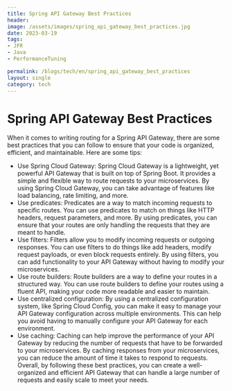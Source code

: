 ```yaml
---
title: Spring API Gateway Best Practices
header:
image: /assets/images/spring_api_gateway_best_practices.jpg
date: 2023-03-19
tags:
- JFR
- Java
- PerformanceTuning

permalink: /blogs/tech/en/spring_api_gateway_best_practices
layout: single
category: tech
---
```


# Spring API Gateway Best Practices

When it comes to writing routing for a Spring API Gateway, there are some best practices that you can follow to ensure that your code is organized, efficient, and maintainable. Here are some tips:

 - Use Spring Cloud Gateway: Spring Cloud Gateway is a lightweight, yet powerful API Gateway that is built on top of Spring Boot. It provides a simple and flexible way to route requests to your microservices. By using Spring Cloud Gateway, you can take advantage of features like load balancing, rate limiting, and more.
 - Use predicates: Predicates are a way to match incoming requests to specific routes. You can use predicates to match on things like HTTP headers, request parameters, and more. By using predicates, you can ensure that your routes are only handling the requests that they are meant to handle.
 - Use filters: Filters allow you to modify incoming requests or outgoing responses. You can use filters to do things like add headers, modify request payloads, or even block requests entirely. By using filters, you can add functionality to your API Gateway without having to modify your microservices.
 - Use route builders: Route builders are a way to define your routes in a structured way. You can use route builders to define your routes using a fluent API, making your code more readable and easier to maintain.
 - Use centralized configuration: By using a centralized configuration system, like Spring Cloud Config, you can make it easy to manage your API Gateway configuration across multiple environments. This can help you avoid having to manually configure your API Gateway for each environment.
 - Use caching: Caching can help improve the performance of your API Gateway by reducing the number of requests that have to be forwarded to your microservices. By caching responses from your microservices, you can reduce the amount of time it takes to respond to requests.
Overall, by following these best practices, you can create a well-organized and efficient API Gateway that can handle a large number of requests and easily scale to meet your needs.




